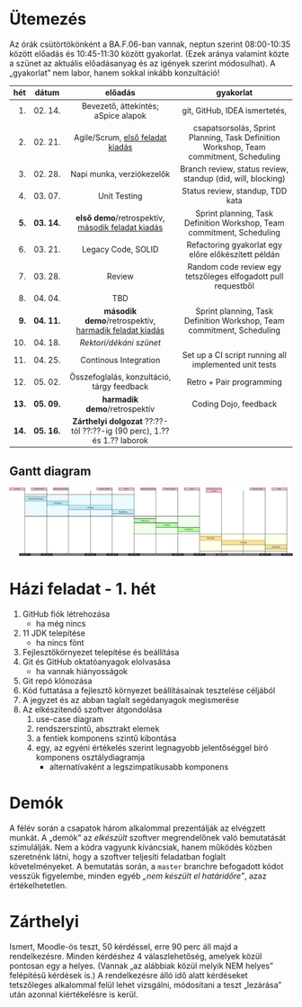 # Ütemezés

Az órák csütörtökönként a BA.F.06-ban vannak, neptun szerint 08:00-10:35 között előadás és 10:45-11:30 között gyakorlat. (Ezek aránya valamint közte a szünet az aktuális előadásanyag és az igények szerint módosulhat). A „gyakorlat” nem labor, hanem sokkal inkább konzultáció!

|hét    |dátum        |előadás|gyakorlat|
|------:|:-----------:|:-----:|:-------:|
| 1.|02.&nbsp;14.|Bevezető, áttekintés; aSpice alapok|git, GitHub, IDEA ismertetés,
| 2.|02.&nbsp;21.|Agile/Scrum, [első feladat kiadás](sprint_1.md)|csapatsorsolás, Sprint Planning, Task Definition Workshop, Team commitment, Scheduling
| 3.|02.&nbsp;28.|Napi munka, verziókezelők|Branch review, status review, standup (did, will, blocking)
| 4.|03.&nbsp;07.|Unit Testing|Status review, standup, TDD kata
| **5.**|**03.&nbsp;14.**|**első demo**/retrospektív, [második feladat kiadás](sprint_2.md)|Sprint planning, Task Definition Workshop, Team commitment, Scheduling
| 6.|03.&nbsp;21.|Legacy Code, SOLID|Refactoring gyakorlat egy előre előkészített példán
| 7.|03.&nbsp;28.|Review|Random code review egy tetszőleges elfogadott pull requestből
| 8.|04.&nbsp;04.|TBD
| **9.**|**04. 11.**|**második demo**/retrospektív, [harmadik feladat kiadás](sprint_3.md)|Sprint planning, Task Definition Workshop, Team commitment, Scheduling
|10.|04.&nbsp;18.|_Rektori/dékáni szünet_
|11.|04.&nbsp;25.|Continous Integration|Set up a CI script running all implemented unit tests
|12.|05.&nbsp;02.|Összefoglalás, konzultáció, tárgy feedback|Retro + Pair programming
|**13.**|**05.&nbsp;09.**|**harmadik demo**/retrospektív|Coding Dojo, feedback
|**14.**|**05.&nbsp;16.**|**Zárthelyi dolgozat** ??:??-tól ??:??-ig (90 perc), 1.?? és 1.?? laborok

## Gantt diagram

![gantt](images/gantt.png)


# Házi feladat - 1. hét

1. GitHub fiók létrehozása
    * ha még nincs
2. 11 JDK telepítése
    * ha nincs fönt
3. Fejlesztőkörnyezet telepítése és beállítása
4. Git és GitHub oktatóanyagok elolvasása
    * ha vannak hiányosságok
5. Git repó klónozása
6. Kód futtatása a fejlesztő környezet beállításainak tesztelése céljából
7. A jegyzet és az abban taglalt segédanyagok megismerése
8. Az elkészítendő szoftver átgondolása
    1. use-case diagram
    2. rendszerszintű, absztrakt elemek
    3. a fentiek komponens szintű kibontása
    4. egy, az egyéni értékelés szerint legnagyobb jelentőséggel bíró komponens osztálydiagramja
        - alternatívaként a legszimpatikusabb komponens


# Demók

A félév során a csapatok három alkalommal prezentálják az elvégzett munkát. A „demók” az _elkészült_ szoftver megrendelőnek való bemutatását szimulálják. Nem a kódra vagyunk kíváncsiak, hanem működés közben szeretnénk látni, hogy a szoftver teljesíti feladatban foglalt követelményeket.
A bemutatás során, a `master` branchre befogadott kódot vesszük figyelembe, minden egyéb _„nem készült el határidőre”_, azaz értékelhetetlen.


# Zárthelyi

Ismert, Moodle-ös teszt, 50 kérdéssel, erre 90 perc áll majd a rendelkezésre. Minden kérdéshez 4 válaszlehetőség, amelyek közül pontosan egy a helyes. (Vannak „az alábbiak közül melyik NEM helyes” felépítésű kérdések is.) A rendelkezésre álló idő alatt kérdéseket tetszőleges alkalommal felül lehet vizsgálni, módosítani a teszt „lezárása” után azonnal kiértékelésre is kerül.
